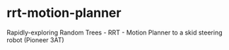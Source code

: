 # rrt-motion-planner
Rapidly-exploring Random Trees - RRT - Motion Planner to a skid steering robot (Pioneer 3AT)
